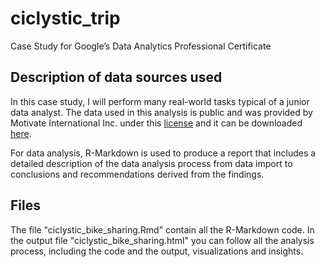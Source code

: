 # ciclystic_trip
Case Study for Google’s Data Analytics Professional Certificate

## Description of data sources used
In this case study, I will perform many real-world tasks typical of a junior data analyst.
The data used in this analysis is public and was provided by Motivate International Inc. under this 
[license](https://www.divvybikes.com/data-license-agreement) and it can be downloaded [here](https://divvy-tripdata.s3.amazonaws.com/index.html).


For data analysis, R-Markdown is used to produce a report that includes a detailed description of the data analysis process from data import 
to conclusions and recommendations derived from the findings.

## Files
The file "ciclystic_bike_sharing.Rmd" contain all the R-Markdown code.
In the output file "ciclystic_bike_sharing.html" you can follow all the analysis process, including the code and the output, visualizations and insights.
